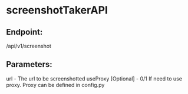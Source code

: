 # screenshotTakerAPI

## Endpoint: 
/api/v1/screenshot

## Parameters:
url - The url to be screenshotted
useProxy [Optional] - 0/1 If need to use proxy. Proxy can be defined in config.py
